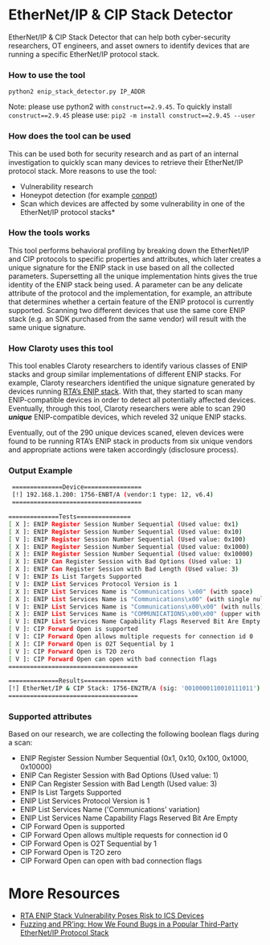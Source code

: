 # EtherNet/IP & CIP Stack Detector
EtherNet/IP & CIP Stack Detector that can help both cyber-security researchers, OT engineers, and asset owners to identify devices that are running a specific EtherNet/IP protocol stack.

### How to use the tool
```
python2 enip_stack_detector.py IP_ADDR
```
Note: please use python2 with `construct==2.9.45`. To quickly install `construct==2.9.45` please use:
`pip2 -m install construct==2.9.45 --user`

### How does the tool can be used
This can be used both for security research and as part of an internal investigation to quickly scan many devices to retrieve their EtherNet/IP protocol stack. More reasons to use the tool:
* Vulnerability research
* Honeypot detection (for example [conpot](https://github.com/mushorg/conpot))
* Scan which devices are affected by some vulnerability in one of the EtherNet/IP protocol stacks* 

### How the tools works
This tool performs behavioral profiling by breaking down the EtherNet/IP and CIP protocols to specific properties and attributes, which later creates a unique signature for the ENIP stack in use based on all the collected parameters. Supersetting all the unique implementation hints gives the true identity of the ENIP stack being used. A parameter can be any delicate attribute of the protocol and the implementation, for example, an attribute that determines whether a certain feature of the ENIP protocol is currently supported. Scanning two different devices that use the same core ENIP stack (e.g. an SDK purchased from the same vendor) will result with the same unique signature. 

### How Claroty uses this tool
This tool enables Claroty researchers to identify various classes of ENIP stacks and group similar implementations of different ENIP stacks. For example, Claroty researchers identified the unique signature generated by devices running [RTA’s ENIP stack](https://www.claroty.com/2020/11/17/blog-research-rta-enip-stack-vulnerability/). With that, they started to scan many ENIP-compatible devices in order to detect all potentially affected devices. Eventually, through this tool, Claroty researchers were able to scan 290 ***unique*** ENIP-compatible devices, which reveled 32 unique ENIP stacks. 

Eventually, out of the 290 unique devices scaned, eleven devices were found to be running RTA’s ENIP stack in products from six unique vendors and appropriate actions were taken accordingly (disclosure process).

### Output Example
```bash
 ==============Device================
 [!] 192.168.1.200: 1756-ENBT/A (vendor:1 type: 12, v6.4)
 ====================================

==============Tests===============
[ X ]: ENIP Register Session Number Sequential (Used value: 0x1)
[ X ]: ENIP Register Session Number Sequential (Used value: 0x10)
[ V ]: ENIP Register Session Number Sequential (Used value: 0x100)
[ X ]: ENIP Register Session Number Sequential (Used value: 0x1000)
[ X ]: ENIP Register Session Number Sequential (Used value: 0x10000)
[ X ]: ENIP Can Register Session with Bad Options (Used value: 1)
[ X ]: ENIP Can Register Session with Bad Length (Used value: 3)
[ V ]: ENIP Is List Targets Supported
[ V ]: ENIP List Services Protocol Version is 1
[ X ]: ENIP List Services Name is "Communications \x00" (with space)
[ X ]: ENIP List Services Name is "Communications\x00" (with single null (bug))
[ V ]: ENIP List Services Name is "Communications\x00\x00" (with nulls)
[ X ]: ENIP List Services Name is "COMMUNICATIONS\x00\x00" (upper with nulls)
[ V ]: ENIP List Services Name Capability Flags Reserved Bit Are Empty
[ V ]: CIP Forward Open is supported
[ V ]: CIP Forward Open allows multiple requests for connection id 0
[ X ]: CIP Forward Open is O2T Sequential by 1
[ V ]: CIP Forward Open is T2O zero
[ V ]: CIP Forward Open can open with bad connection flags
====================================

==============Results===============
[!] EtherNet/IP & CIP Stack: 1756-EN2TR/A (sig: '0010000110010111011')
====================================
```

### Supported attributes
Based on our research, we are collecting the following boolean flags during a scan:
* ENIP Register Session Number Sequential (0x1, 0x10, 0x100, 0x1000, 0x10000)
* ENIP Can Register Session with Bad Options (Used value: 1)
* ENIP Can Register Session with Bad Length (Used value: 3)
* ENIP Is List Targets Supported
* ENIP List Services Protocol Version is 1
* ENIP List Services Name ('Communications' variation)
* ENIP List Services Name Capability Flags Reserved Bit Are Empty
* CIP Forward Open is supported
* CIP Forward Open allows multiple requests for connection id 0
* CIP Forward Open is O2T Sequential by 1
* CIP Forward Open is T2O zero
* CIP Forward Open can open with bad connection flags

# More Resources
- [RTA ENIP Stack Vulnerability Poses Risk to ICS Devices](https://www.claroty.com/2020/11/17/blog-research-rta-enip-stack-vulnerability/)
- [Fuzzing and PR’ing: How We Found Bugs in a Popular Third-Party EtherNet/IP Protocol Stack](https://claroty.com/2021/04/15/blog-research-fuzzing-and-pring/)